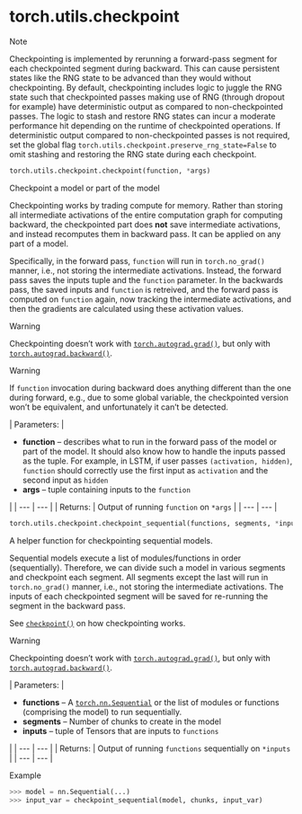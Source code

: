 

# torch.utils.checkpoint

Note

Checkpointing is implemented by rerunning a forward-pass segment for each checkpointed segment during backward. This can cause persistent states like the RNG state to be advanced than they would without checkpointing. By default, checkpointing includes logic to juggle the RNG state such that checkpointed passes making use of RNG (through dropout for example) have deterministic output as compared to non-checkpointed passes. The logic to stash and restore RNG states can incur a moderate performance hit depending on the runtime of checkpointed operations. If deterministic output compared to non-checkpointed passes is not required, set the global flag `torch.utils.checkpoint.preserve_rng_state=False` to omit stashing and restoring the RNG state during each checkpoint.

```py
torch.utils.checkpoint.checkpoint(function, *args)
```

Checkpoint a model or part of the model

Checkpointing works by trading compute for memory. Rather than storing all intermediate activations of the entire computation graph for computing backward, the checkpointed part does **not** save intermediate activations, and instead recomputes them in backward pass. It can be applied on any part of a model.

Specifically, in the forward pass, `function` will run in `torch.no_grad()` manner, i.e., not storing the intermediate activations. Instead, the forward pass saves the inputs tuple and the `function` parameter. In the backwards pass, the saved inputs and `function` is retreived, and the forward pass is computed on `function` again, now tracking the intermediate activations, and then the gradients are calculated using these activation values.

Warning

Checkpointing doesn’t work with [`torch.autograd.grad()`](autograd.html#torch.autograd.grad "torch.autograd.grad"), but only with [`torch.autograd.backward()`](autograd.html#torch.autograd.backward "torch.autograd.backward").

Warning

If `function` invocation during backward does anything different than the one during forward, e.g., due to some global variable, the checkpointed version won’t be equivalent, and unfortunately it can’t be detected.

| Parameters: | 

*   **function** – describes what to run in the forward pass of the model or part of the model. It should also know how to handle the inputs passed as the tuple. For example, in LSTM, if user passes `(activation, hidden)`, `function` should correctly use the first input as `activation` and the second input as `hidden`
*   **args** – tuple containing inputs to the `function`

 |
| --- | --- |
| Returns: | Output of running `function` on `*args` |
| --- | --- |

```py
torch.utils.checkpoint.checkpoint_sequential(functions, segments, *inputs)
```

A helper function for checkpointing sequential models.

Sequential models execute a list of modules/functions in order (sequentially). Therefore, we can divide such a model in various segments and checkpoint each segment. All segments except the last will run in `torch.no_grad()` manner, i.e., not storing the intermediate activations. The inputs of each checkpointed segment will be saved for re-running the segment in the backward pass.

See [`checkpoint()`](#torch.utils.checkpoint.checkpoint "torch.utils.checkpoint.checkpoint") on how checkpointing works.

Warning

Checkpointing doesn’t work with [`torch.autograd.grad()`](autograd.html#torch.autograd.grad "torch.autograd.grad"), but only with [`torch.autograd.backward()`](autograd.html#torch.autograd.backward "torch.autograd.backward").

| Parameters: | 

*   **functions** – A [`torch.nn.Sequential`](nn.html#torch.nn.Sequential "torch.nn.Sequential") or the list of modules or functions (comprising the model) to run sequentially.
*   **segments** – Number of chunks to create in the model
*   **inputs** – tuple of Tensors that are inputs to `functions`

 |
| --- | --- |
| Returns: | Output of running `functions` sequentially on `*inputs` |
| --- | --- |

Example

```py
>>> model = nn.Sequential(...)
>>> input_var = checkpoint_sequential(model, chunks, input_var)

```

